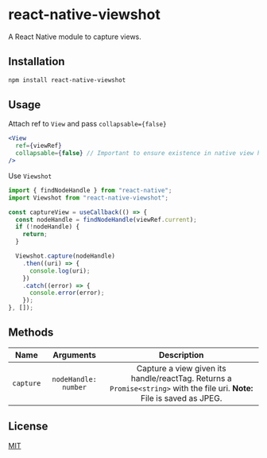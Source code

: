 # react-native-viewshot

A React Native module to capture views.

## Installation

```bash
npm install react-native-viewshot
```

## Usage

Attach ref to `View` and pass `collapsable={false}`

```jsx
<View
  ref={viewRef}
  collapsable={false} // Important to ensure existence in native view hierarchy
/>
```

Use `Viewshot`

```jsx
import { findNodeHandle } from "react-native";
import Viewshot from "react-native-viewshot";

const captureView = useCallback(() => {
  const nodeHandle = findNodeHandle(viewRef.current);
  if (!nodeHandle) {
    return;
  }

  Viewshot.capture(nodeHandle)
    .then((uri) => {
      console.log(uri);
    })
    .catch((error) => {
      console.error(error);
    });
}, []);
```

## Methods

|   Name    |      Arguments       |                                                        Description                                                        |
| :-------: | :------------------: | :-----------------------------------------------------------------------------------------------------------------------: |
| `capture` | `nodeHandle: number` | Capture a view given its handle/reactTag. Returns a `Promise<string>` with the file uri. **Note:** File is saved as JPEG. |

## License

[MIT](LICENSE)
